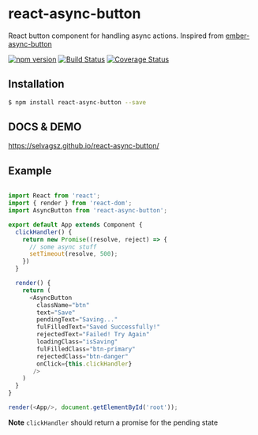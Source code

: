 # react-async-button

React button component for handling async actions. Inspired from [ember-async-button](https://github.com/DockYard/ember-async-button)

[![npm version](https://badge.fury.io/js/react-async-button.svg)](https://www.npmjs.com/package/react-async-button)
[![Build Status](https://travis-ci.org/selvagsz/react-async-button.svg?branch=master)](https://travis-ci.org/selvagsz/react-async-button)
[![Coverage Status](https://coveralls.io/repos/github/selvagsz/react-async-button/badge.svg?branch=master)](https://coveralls.io/github/selvagsz/react-async-button?branch=master)

## Installation

```bash
$ npm install react-async-button --save
```

## DOCS & DEMO

https://selvagsz.github.io/react-async-button/


## Example

```js

import React from 'react';
import { render } from 'react-dom';
import AsyncButton from 'react-async-button';

export default App extends Component {
  clickHandler() {
    return new Promise((resolve, reject) => {
      // some async stuff
      setTimeout(resolve, 500);
    })
  }

  render() {
    return (
      <AsyncButton
        className="btn"
        text="Save"
        pendingText="Saving..."
        fulFilledText="Saved Successfully!"
        rejectedText="Failed! Try Again"
        loadingClass="isSaving"
        fulFilledClass="btn-primary"
        rejectedClass="btn-danger"
        onClick={this.clickHandler}
       />
    )
  }
}

render(<App/>, document.getElementById('root'));

```

**Note** `clickHandler` should return a promise for the pending state
